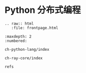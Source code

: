 # Python 分布式编程

```eval_rst
.. raw:: html
   :file: frontpage.html
```

````toc
:maxdepth: 2
:numbered:

ch-python-lang/index

ch-ray-core/index

refs
````